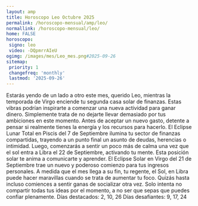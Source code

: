 ```yaml
---
layout: amp
title: Horoscopo Leo Octubre 2025 
permalink: /horoscopo-mensual/amp/leo/
normallink: /horoscopo-mensual/leo/
home: FALSE
horoscopo:
 signo: leo
 video: -DQpmrrAIeU
ogimg: /images/mes/Leo_mes.png#2025-09-26
sitemap:
 priority: 1
 changefreq: 'monthly'
 lastmod: '2025-09-26'
---
```



Estarás yendo de un lado a otro este mes, querido Leo, mientras la temporada de Virgo enciende tu segunda casa solar de finanzas. Estas vibras podrían inspirarte a comenzar una nueva actividad para ganar dinero. Simplemente trata de no dejarte llevar demasiado por tus ambiciones en este momento. Antes de aceptar un nuevo gasto, detente a pensar si realmente tienes la energía y los recursos para hacerlo.
El Eclipse Lunar Total en Piscis del 7 de Septiembre ilumina tu sector de finanzas compartidas, trayendo a un punto final un asunto de deudas, herencias o intimidad. Luego, comenzarás a sentir un poco más de calma una vez que el sol entra a Libra el 22 de Septiembre, activando tu mente. Esta posición solar te anima a comunicarte y aprender. El Eclipse Solar en Virgo del 21 de Septiembre trae un nuevo y poderoso comienzo para tus ingresos personales.
A medida que el mes llega a su fin, tu regente, el Sol, en Libra puede hacer maravillas cuando se trata de aumentar tu foco. Quizás hasta incluso comiences a sentir ganas de socializar otra vez. Solo intenta no compartir todas tus ideas por el momento, a no ser que sepas que puedes confiar plenamente.
Días destacados: 2, 10, 26
Días desafiantes: 9, 17, 24